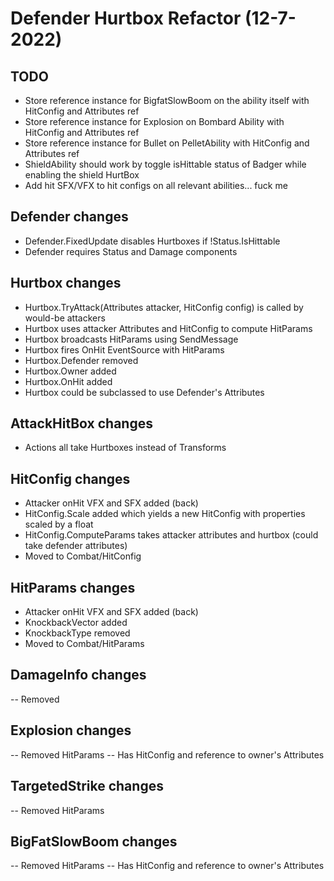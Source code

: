 # Defender Hurtbox Refactor (12-7-2022)

## TODO

- Store reference instance for BigfatSlowBoom on the ability itself with HitConfig and Attributes ref
- Store reference instance for Explosion on Bombard Ability with HitConfig and Attributes ref
- Store reference instance for Bullet on PelletAbility with HitConfig and Attributes ref
- ShieldAbility should work by toggle isHittable status of Badger while enabling the shield HurtBox
- Add hit SFX/VFX to hit configs on all relevant abilities... fuck me

## Defender changes

- Defender.FixedUpdate disables Hurtboxes if !Status.IsHittable
- Defender requires Status and Damage components

## Hurtbox changes

- Hurtbox.TryAttack(Attributes attacker, HitConfig config) is called by would-be attackers
- Hurtbox uses attacker Attributes and HitConfig to compute HitParams
- Hurtbox broadcasts HitParams using SendMessage
- Hurtbox fires OnHit EventSource with HitParams
- Hurtbox.Defender removed
- Hurtbox.Owner added
- Hurtbox.OnHit added
- Hurtbox could be subclassed to use Defender's Attributes

## AttackHitBox changes

- Actions all take Hurtboxes instead of Transforms

## HitConfig changes

- Attacker onHit VFX and SFX added (back)
- HitConfig.Scale added which yields a new HitConfig with properties scaled by a float
- HitConfig.ComputeParams takes attacker attributes and hurtbox (could take defender attributes)
- Moved to Combat/HitConfig

## HitParams changes

- Attacker onHit VFX and SFX added (back)
- KnockbackVector added
- KnockbackType removed
- Moved to Combat/HitParams

## DamageInfo changes

-- Removed

## Explosion changes

-- Removed HitParams
-- Has HitConfig and reference to owner's Attributes

## TargetedStrike changes

-- Removed HitParams

## BigFatSlowBoom changes

-- Removed HitParams
-- Has HitConfig and reference to owner's Attributes